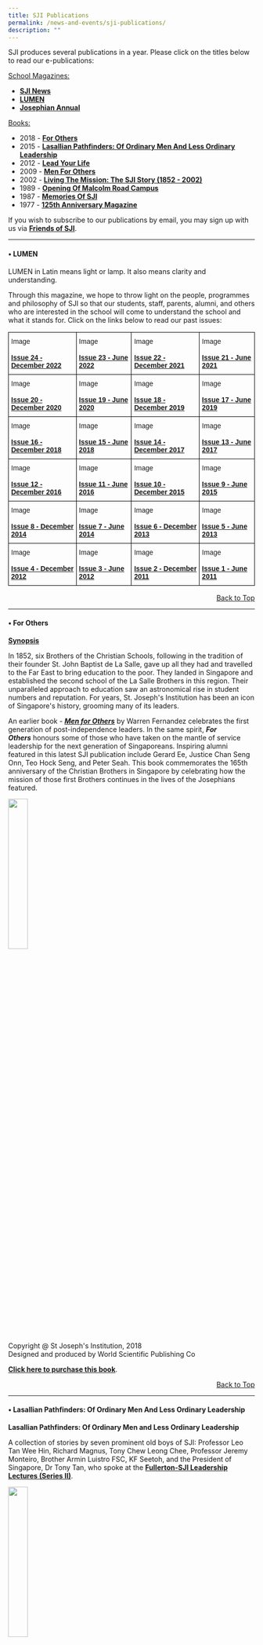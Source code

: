 ```yaml
---
title: SJI Publications
permalink: /news-and-events/sji-publications/
description: ""
---
```

SJI produces several publications in a year. Please click on the titles below to read our e-publications:

<u>School Magazines:</u>

*   [**SJI News**](/news-and-events/news-highlights/)
*   [**LUMEN**](/news-and-events/sji-publications#_ptoh_105054)
*   [**Josephian Annual**](/news-and-events/sji-publications#_ptoh_105065)

<u>Books:</u>

*   2018 - [**For Others**](/news-and-events/sji-publications#_ptoh_105054)
*   2015 - [**Lasallian Pathfinders: Of Ordinary Men And Less Ordinary Leadership**](/news-and-events/sji-publications#_ptoh_105055)
*   2012 - [**Lead Your Life**](/news-and-events/sji-publications#_ptoh_105056)
*   2009 - [**Men For Others**](/news-and-events/sji-publications#_ptoh_105057)
*   2002 - [**Living The Mission: The SJI Story (1852 - 2002)**](/news-and-events/sji-publications#_ptoh_105058)
*   1989 - [**Opening Of Malcolm Road Campus**](/news-and-events/sji-publications#_ptoh_105059)
*   1987 - [**Memories Of SJI**](/news-and-events/sji-publications#_ptoh_105060)
*   1977 - [**125th Anniversary Magazine**](/news-and-events/sji-publications#_ptoh_105061)

If you wish to subscribe to our publications by email, you may sign up with us via [**Friends of SJI**](/community/friends-of-sji).
<hr>

<h4 id="_ptoh_105054">• LUMEN</h4>

LUMEN in Latin means light or lamp. It also means clarity and understanding.

  

Through this magazine, we hope to throw light on the people, programmes and philosophy of SJI so that our students, staff, parents, alumni, and others who are interested in the school will come to understand the school and what it stands for. Click on the links below to read our past issues:

<style type="text/css">
.tg  {border-collapse:collapse;border-spacing:0;}
.tg td{border-color:black;border-style:solid;border-width:1px;font-family:Arial, sans-serif;font-size:14px;
  overflow:hidden;padding:10px 5px;word-break:normal;}
.tg th{border-color:black;border-style:solid;border-width:1px;font-family:Arial, sans-serif;font-size:14px;
  font-weight:normal;overflow:hidden;padding:10px 5px;word-break:normal;}
.tg .tg-0lax{text-align:left;vertical-align:top}
</style>
<table class="tg">
<thead>
  <tr>
    <th class="tg-0lax"><a href="https://viewer.joomag.com/lumen-issue-24-december-2022/0021351001672417728"><img src="/images/65789675.jpeg" alt="Image" width="55" height="17"><br><br><strong>Issue 24 - December 2022</strong></a></th>
    <th class="tg-0lax"><a href="https://viewer.joomag.com/lumen-issue-23-june-2022/0119945001656581634"><img src="/images/64700468.jpeg" alt="Image" width="55" height="17"><br><br><strong>Issue 23 - June 2022</strong></a></th>
    <th class="tg-0lax"><a href="https://viewer.joomag.com/lumen-issue-22-december-2021/0368512001656581263"><img src="/images/64683395.jpeg" alt="Image" width="55" height="17"><br><br><strong>Issue 22 - December 2021</strong></a></th>
    <th class="tg-0lax"><a href="https://viewer.joomag.com/lumen-issue-21-june-2021/0217053001656580790"><img src="/images/64683335.jpeg" alt="Image" width="55" height="17"><br><br><strong>Issue 21 - June 2021</strong></a></th>
  </tr>
</thead>
<tbody>
  <tr>
    <td class="tg-0lax"><a href="https://viewer.joomag.com/lumen-issue-20-december-2020/0585049001656580680"><img src="/images/64683284.jpeg" alt="Image" width="55" height="17"><br><br><strong>Issue 20 - December 2020</strong></a></td>
    <td class="tg-0lax"><a href="https://viewer.joomag.com/lumen-issue-19-june-2020/0129413001656580160"><img src="/images/64683198.jpeg" alt="Image" width="55" height="17"><br><br><strong>Issue 19 - June 2020</strong></a></td>
    <td class="tg-0lax"><a href="https://viewer.joomag.com/lumen-issue-18-december-2019/0204247001656577933"><img src="/images/64683091.jpeg" alt="Image" width="55" height="17"><br><br><strong>Issue 18 - December 2019</strong></a></td>
    <td class="tg-0lax"><a href="https://viewer.joomag.com/lumen-issue-17-june-2019/0110318001656576988"><img src="/images/64682911.jpeg" alt="Image" width="55" height="17"><br><br><strong>Issue 17 - June 2019</strong></a></td>
  </tr>
  <tr>
    <td class="tg-0lax"><a href="https://viewer.joomag.com/lumen-issue-16-december-2018/0261443001656576421"><img src="/images/64682827.jpeg" alt="Image" width="55" height="17"><br><br><strong>Issue 16 - December 2018</strong></a></td>
    <td class="tg-0lax"><a href="https://viewer.joomag.com/lumen-issue-15-june-2018/0354279001656575981"><img src="/images/64682669.jpeg" alt="Image" width="55" height="17"><br><br><strong>Issue 15 - June 2018</strong></a></td>
    <td class="tg-0lax"><a href="https://viewer.joomag.com/lumen-issue-14-december-2017/0881498001656575273"><img src="/images/64682391.jpeg" alt="Image" width="55" height="17"><br><br><strong>Issue 14 - December 2017</strong></a></td>
    <td class="tg-0lax"><a href="https://viewer.joomag.com/lumen-issue-13-june-2017/0567031001656574893"><img src="/images/64682255.jpeg" alt="Image" width="55" height="17"><br><br><strong>Issue 13 - June 2017</strong></a></td>
  </tr>
  <tr>
    <td class="tg-0lax"><a href="https://viewer.joomag.com/lumen-issue-12-december-2016/0181132001656574449"><img src="/images/64682203.jpeg" alt="Image" width="55" height="17"><br><br><strong>Issue 12 - December 2016</strong></a></td>
    <td class="tg-0lax"><a href="https://viewer.joomag.com/lumen-issue-11-june-2016/0648941001656573940"><img src="/images/64682102.jpeg" alt="Image" width="55" height="17"><br><br><strong>Issue 11 - June 2016</strong></a></td>
    <td class="tg-0lax"><a href="https://viewer.joomag.com/lumen-issue-10-december-2015/0800407001656573301"><img src="/images/64682004.jpeg" alt="Image" width="55" height="17"><br><br><strong>Issue 10 - December 2015</strong></a></td>
    <td class="tg-0lax"><a href="https://viewer.joomag.com/lumen-issue-9-june-2015/0897262001656572989"><img src="/images/64681952.jpeg" alt="Image" width="55" height="17"><br><br><strong>Issue 9 - June 2015</strong></a></td>
  </tr>
  <tr>
    <td class="tg-0lax"><a href="https://viewer.joomag.com/lumen-issue-8-december-2014/0168116001656571830"><img src="/images/64681861.jpeg" alt="Image" width="55" height="17"><br><br><strong>Issue 8 - December 2014</strong></a></td>
    <td class="tg-0lax"><a href="https://viewer.joomag.com/lumen-issue-7-june-2014/0284059001656571448"><img src="/images/64681791.jpeg" alt="Image" width="55" height="17"><br><br><strong>Issue 7 - June 2014</strong></a></td>
    <td class="tg-0lax"><a href="https://viewer.joomag.com/lumen-issue-6-december-2013/0416847001656570963"><img src="/images/64681663.jpeg" alt="Image" width="55" height="17"><br><br><strong>Issue 6 - December 2013</strong></a></td>
    <td class="tg-0lax"><a href="https://viewer.joomag.com/lumen-issue-5-june-2013/0197064001656570398"><img src="/images/64681599.jpeg" alt="Image" width="55" height="17"><br><br><strong>Issue 5 - June 2013</strong></a></td>
  </tr>
  <tr>
    <td class="tg-0lax"><a href="https://viewer.joomag.com/lumen-issue-4-december-2012/0467263001654852319"><img src="/images/64561694.jpeg" alt="Image" width="55" height="17"><br><br><strong>Issue 4 - December 2012</strong></a></td>
    <td class="tg-0lax"><a href="https://viewer.joomag.com/lumen-issue-3-june-2012/0014087001654851467"><img src="/images/64561548.jpeg" alt="Image" width="55" height="17"><br><br><strong>Issue 3 - June 2012</strong></a></td>
    <td class="tg-0lax"><a href="https://viewer.joomag.com/lumen-issue-2-december-2011/0352654001654847577"><img src="/images/64561449.jpeg" alt="Image" width="55" height="17"><br><br><strong>Issue 2 - December 2011</strong></a></td>
    <td class="tg-0lax"><a href="https://viewer.joomag.com/lumen-issue-1-june-2011/0892660001654845667"><img src="/images/64561205.jpeg" alt="Image" width="55" height="17"><br><br><strong>Issue 1 - June 2011</strong></a></td>
  </tr>
</tbody>
</table>


<p style="text-align:right ;"><a href="#_ptoh_105040">Back to Top</a></p>


* * *

<h4 id="_ptoh_105040">• For Others</h4>

**<u>Synopsis</u>**

In 1852, six Brothers of the Christian Schools, following in the tradition of their founder St. John Baptist de La Salle, gave up all they had and travelled to the Far East to bring education to the poor. They landed in Singapore and established the second school of the La Salle Brothers in this region. Their unparalleled approach to education saw an astronomical rise in student numbers and reputation. For years, St. Joseph's Institution has been an icon of Singapore's history, grooming many of its leaders.

  

An earlier book - [**_Men for Others_**](/about-sji/sji-shop#_ptoh_81488) by Warren Fernandez celebrates the first generation of post-independence leaders. In the same spirit, **_For Others_** honours some of those who have taken on the mantle of service leadership for the next generation of Singaporeans. Inspiring alumni featured in this latest SJI publication include Gerard Ee, Justice Chan Seng Onn, Teo Hock Seng, and Peter Seah. This book commemorates the 165th anniversary of the Christian Brothers in Singapore by celebrating how the mission of those first Brothers continues in the lives of the Josephians featured.

<img src="/images/10735cover.jpg"  
style="width:28%">

  
Copyright @ St Joseph's Institution, 2018  
Designed and produced by World Scientific Publishing Co  
  
[**Click here to purchase this book**](/about-sji/sji-shop#_ptoh_81484).

<p style="text-align:right ;"><a href="#_ptoh_105040">Back to Top</a></p>


* * *

<h4 id="_ptoh_105055">• Lasallian Pathfinders: Of Ordinary Men And Less Ordinary Leadership</h4>


**Lasallian Pathfinders: Of Ordinary Men and Less Ordinary Leadership**  
  

A collection of stories by seven prominent old boys of SJI: Professor Leo Tan Wee Hin, Richard Magnus, Tony Chew Leong Chee, Professor Jeremy Monteiro, Brother Armin Luistro FSC, KF Seetoh, and the President of Singapore, Dr Tony Tan, who spoke at the [**Fullerton-SJI Leadership Lectures (Series II)**](/news-and-events/the-fullerton-sji-leadership-lectures).

<img src="/images/bookcover-LasallianPathfinders.png"  
style="width:28%">
  
ISBN 978-981-4616-18-8  
Copyright @ St Joseph's Institution, 2015  
Designed and produced by World Scientific Publishing Co  
  

[**Click here to purchase this book**](/about-sji/sji-shop#_ptoh_81485).


<p style="text-align:right ;"><a href="#_ptoh_105040">Back to Top</a></p>


* * *

<h4 id="_ptoh_105056">• Lead Your Life</h4>


**Lead Your Life - Eight Respected Singaporeans Reflect On Leadership, Labour And Love**

  

A collection of stories by eight prominent old boys of SJI: George Yeo, Philip Yeo, Lim Chee Onn, Dick Lee, Gerard Ee, Peter Seah, Tan Chorh Chuan and Teo Chee Hean, who spoke at the [**Fullerton-SJI Leadership Lectures (Series I)**](/news-and-events/the-fullerton-sji-leadership-lectures).

<img src="/images/Lead%20yr%20Life-%20book%20info%20STP.jpeg"  
style="width:28%">  

ISBN 978-981-4342-18-6 <br>
Copyright @ St Joseph's Institution, 2012 <br>
Designed and produced by Straits Times Press

  

[**Click here to purchase this book**](/about-sji/sji-shop#_ptoh_81486).

  
<p style="text-align:right ;"><a href="/news-and-events/sji-publications#_ptoh_105040">Back to Top</a></p>

* * *

<h4 id="_ptoh_105057">• Men For Others</h4>

**Men for Others - A portrait of the Josephian over the years**  <br>
**by Warren Fernandez**

<img src="/images/book%20cover_MfO_17feb.jpeg"  
style="width:28%">

  
ISBN-13: 978-981-4266-19-2  
ISBN-10: 981-4266-19-1  
Copyright@SJI, 2009  
Published by SJI  
Produced by Straits Times Press  
  

[**Click here to purchase this book**](/about-sji/sji-shop#_ptoh_81488).

  
<p style="text-align:right ;"><a href="#_ptoh_105040">Back to Top</a></p>

* * *

<h4 id="_ptoh_105058">• Living The Mission: The SJI Story (1852 - 2002)</h4>
  
**Living the Mission: The SJI Story (1852-2002) by Hedwig Alfred**  

<img src="/images/book%20cover_LtM_17feb.jpeg"  
style="width:28%">
  
ISBN 981-4068-42-X  
Published in 2002 by SJI  
Copyright@SJI, 2002  
Designed and produced by Editions Didier Millet Pte Ltd  
  

[**Click here to purchase this book**](/about-sji/sji-shop#_ptoh_81487).


<p style="text-align:right ;"><a href="#_ptoh_105040">Back to Top</a></p>


* * *

<h4 id="_ptoh_105059">• Opening Of Malcolm Road Campus</h4>

**A Souvenir - Commemorating the official opening of SJI at Malcolm Road** (7 April 1989)  

[https://viewer.joomag.com/opening-of-malcolm-road-campus-1989/0325045001656928203?e=1&page=1&embedInfo=theme,0a5159,083540,4bd9d3,f2c765,ffffff;none](https://viewer.joomag.com/opening-of-malcolm-road-campus-1989/0325045001656928203?e=1&page=1&embedInfo=theme,0a5159,083540,4bd9d3,f2c765,ffffff;none)

<p style="text-align:right ;"><a href="#_ptoh_105040">Back to Top</a></p>
  

* * *

<h4 id="_ptoh_105060">• Memories Of SJI</h4>

**Memories of SJI - Reminiscences of Old Boys and Past Teachers of SJI**   <br>
with Photographs by **R Ian Lloyd** <br>
Written and compiled by **Francis Brown**

  

ISBN 9971-73-248-3 <br>
Copyright@SJI, 1987 <br>
Edited and designed by MPH Publishing (S) Pte Ltd

[https://viewer.joomag.com/memories-of-sji-1987/0686526001656989978?e=1&page=1&embedInfo=theme,293042,151b26,ffffff,ffe358,ffffff;none](https://viewer.joomag.com/memories-of-sji-1987/0686526001656989978?e=1&page=1&embedInfo=theme,293042,151b26,ffffff,ffe358,ffffff;none)

<p style="text-align:right ;"><a href="#_ptoh_105040">Back to Top</a></p>


* * *

<h4 id="_ptoh_105061">• 125th Anniversary Souvenir Magazine (1852-1977)</h4>
  
[https://viewer.joomag.com/125thanniversary-souvenir-magazine-1852-1977-1977/0526743001656991026?e=1&page=1&embedInfo=theme,293042,151b26,ffffff,ffe358,ffffff;none](https://viewer.joomag.com/125thanniversary-souvenir-magazine-1852-1977-1977/0526743001656991026?e=1&page=1&embedInfo=theme,293042,151b26,ffffff,ffe358,ffffff;none)

<p style="text-align:right ;"><a href="#_ptoh_105040">Back to Top</a></p>

* * *

<h4 id="_ptoh_105065">• Josephian Annual</h4>

<style type="text/css">
.tg  {border-collapse:collapse;border-spacing:0;}
.tg td{border-color:black;border-style:solid;border-width:1px;font-family:Arial, sans-serif;font-size:14px;
  overflow:hidden;padding:10px 5px;word-break:normal;}
.tg th{border-color:black;border-style:solid;border-width:1px;font-family:Arial, sans-serif;font-size:14px;
  font-weight:normal;overflow:hidden;padding:10px 5px;word-break:normal;}
.tg .tg-0lax{text-align:left;vertical-align:top}
</style>
<table class="tg">
<thead>
  <tr>
    <th class="tg-0lax"><a href="https://viewer.joomag.com/josephian-annual-2022/0577621001672423195"><img src="/images/65885310.jpeg" alt="Image" width="55" height="17"><br><br><strong>Josephian Annual - 2022</strong></a></th>
    <th class="tg-0lax"><a href="https://viewer.joomag.com/josephian-annual-2021/0025652001657085058"><img src="/images/64729752.jpeg" alt="Image" width="55" height="17"><br><br><strong>Josephian Annual - 2021</strong></a></th>
    <th class="tg-0lax"><a href="https://viewer.joomag.com/josephian-annual-2020/0273646001657091279"><img src="/images/64730331.jpeg" alt="Image" width="55" height="17"><br><br><strong>Josephian Annual - 2020</strong></a></th>
    <th class="tg-0lax"><a href="https://viewer.joomag.com/josephian-annual-2019/0156273001657102154"><img src="/images/64732618.jpeg" alt="Image" width="55" height="17"><br><br><strong>Josephian Annual - 2019</strong></a></th>
  </tr>
</thead>
<tbody>
  <tr>
    <td class="tg-0lax"><a href="https://viewer.joomag.com/josephian-annual-2018/0890075001657102147"><img src="/images/64732614.jpeg" alt="Image" width="55" height="17"><br><br><strong>Josephian Annual - 2018</strong></a></td>
    <td class="tg-0lax"><a href="https://viewer.joomag.com/josephian-annual-2017/0258313001657101529"><img src="/images/64732121.jpeg" alt="Image" width="55" height="17"><br><br><strong>Josephian Annual - 2017</strong></a></td>
    <td class="tg-0lax"><a href="https://viewer.joomag.com/josephian-annual-2016/0044089001657101493"><img src="/images/64732110.jpeg" alt="Image" width="55" height="17"><br><br><strong>Josephian Annual - 2016</strong></a></td>
    <td class="tg-0lax"><a href="https://viewer.joomag.com/josephian-annual-2015/0431860001657100045"><img src="/images/64731731.jpeg" alt="Image" width="55" height="17"><br><br><strong>Josephian Annual - 2015</strong></a></td>
  </tr>
  <tr>
    <td class="tg-0lax"><a href="https://viewer.joomag.com/josephian-annual-2014/0425922001657097395"><img src="/images/64731432.jpeg" alt="Image" width="55" height="17"><br><br><strong>Josephian Annual - 2014</strong></a></td>
    <td class="tg-0lax"><a href="https://viewer.joomag.com/josephian-annual-2013/0927524001657095663"><img src="/images/64730978.jpeg" alt="Image" width="55" height="17"><br><br><strong>Josephian Annual - 2013</strong></a></td>
    <td class="tg-0lax"><a href="https://viewer.joomag.com/josephian-annual-2012/0246179001657093297"><img src="/images/64730641.jpeg" alt="Image" width="55" height="17"><br><br><strong>Josephian Annual - 2012</strong></a></td>
  </tr>
</tbody>
</table>

 
<p style="text-align:right ;"><a href="#_ptoh_105040">Back to Top</a></p>

* * *
